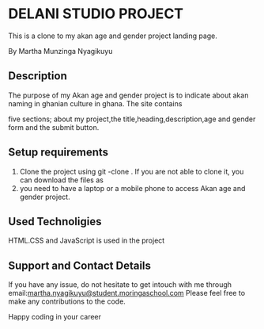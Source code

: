 # DELANI STUDIO PROJECT

This is a clone to my akan age and gender project landing page.

By Martha Munzinga Nyagikuyu

## Description

The purpose of my Akan age and gender project is to indicate about akan naming in ghanian culture in ghana. The site contains 

five sections; about my project,the title,heading,description,age and gender form and the submit button.

## Setup requirements
<ol>
<li>Clone the project using git -clone . If you are not able to clone it, you can download the files as
<li>you need to have a laptop or a mobile phone to access Akan age and gender project.</li>
</ol>

## Used Technoligies

HTML.CSS and JavaScript is used in the project

## Support and Contact Details

If you have any issue, do not hesitate to get intouch with me through 
email:martha.nyagikuyu@student.moringaschool.com 
Please feel free to make any contributions to the code.

Happy coding in your career